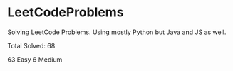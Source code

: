 # LeetCodeProblems
Solving LeetCode Problems. Using mostly Python but Java and JS as well. 

Total Solved: 68

63 Easy
6 Medium 



